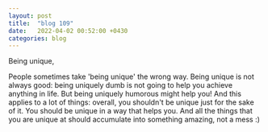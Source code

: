 ```yaml
---
layout: post
title:  "blog 109"
date:   2022-04-02 00:52:00 +0430
categories: blog
---
```


Being unique,

People sometimes take 'being unique' the wrong way. Being unique is not always good: being uniquely dumb is not going to help you achieve anything in life. But being uniquely humorous might help you! And this applies to a lot of things: overall, you shouldn't be unique just for the sake of it. You should be unique in a way that helps you. And all the things that you are unique at should accumulate into something amazing, not a mess :)
